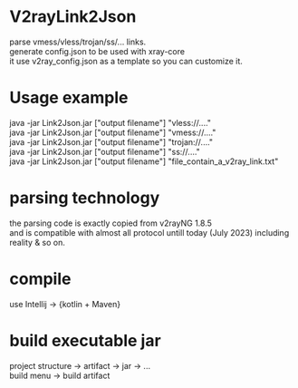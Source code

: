 # V2rayLink2Json
parse vmess/vless/trojan/ss/...  links.<br>
generate config.json to be used with xray-core<br>
it use v2ray_config.json as a template so you can customize it.<br>

# Usage example
java -jar Link2Json.jar ["output filename"] "vless://...."<br>
java -jar Link2Json.jar ["output filename"] "vmess://...."<br>
java -jar Link2Json.jar ["output filename"] "trojan://...."<br>
java -jar Link2Json.jar ["output filename"] "ss://...."<br>
java -jar Link2Json.jar ["output filename"] "file_contain_a_v2ray_link.txt"<br>

# parsing technology
the parsing code is exactly copied from v2rayNG 1.8.5<br>
and is compatible with almost all protocol untill today (July 2023) including reality & so on.<br>

# compile
use Intellij -> {kotlin + Maven}

# build executable jar 
project structure -> artifact -> jar -> ...<br>
build menu -> build artifact<br>
